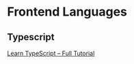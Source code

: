 
# Frontend Languages

## Typescript

[Learn TypeScript – Full Tutorial](https://www.youtube.com/watch?v=30LWjhZzg50)
